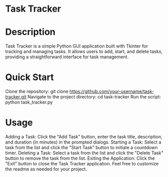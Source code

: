 # Task Tracker
# Description
Task Tracker is a simple Python GUI application built with Tkinter for tracking and managing tasks. It allows users to add, start, and delete tasks, providing a straightforward interface for task management.

# Quick Start
Clone the repository: git clone https://github.com/your-username/task-tracker.git
Navigate to the project directory: cd task-tracker
Run the script: python task_tracker.py

# Usage
Adding a Task: Click the "Add Task" button, enter the task title, description, and duration (in minutes) in the prompted dialogs.
Starting a Task: Select a task from the list and click the "Start Task" button to initiate a countdown timer.
Deleting a Task: Select a task from the list and click the "Delete Task" button to remove the task from the list.
Exiting the Application: Click the "Exit" button to close the Task Tracker application.
Feel free to customize the readme as needed for your project.
